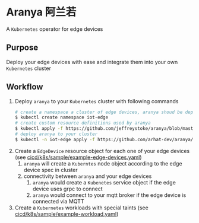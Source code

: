 # Aranya 阿兰若

A `Kubernetes` operator for edge devices

## Purpose

Deploy your edge devices with ease and integrate them into your own `Kubernetes` cluster

## Workflow

1. Deploy `aranya` to your `Kubernetes` cluster with following commands
   ```bash
   # create a namespace a cluster of edge devices, aranya shoud be deployed to this namespace
   $ kubectl create namespace iot-edge
   # create custom resource definitions used by aranya
   $ kubectl apply -f https://github.com/jeffreystoke/aranya/blob/master/cicd/k8s/crds/aranya_v1alpha1_edgedevice_crd.yaml
   # deploy aranya to your cluster
   $ kubectl -n iot-edge apply -f https://github.com/arhat-dev/aranya/blob/master/cicd/k8s/aranya.yaml
   ```
2. Create a `EdgeDevice` resource object for each one of your edge devices (see [cicd/k8s/sample/example-edge-devices.yaml](./cicd/k8s/sample/example-edge-devices.yaml))
   1. `aranya` will create a `Kuberntes` node object according to the edge device spec in cluster
   2. connectivity between `aranya` and your edge devices
      1. `aranya` would create a `Kubenetes` service object if the edge device uses grpc to connect
      2. `aranya` would connect to your mqtt broker if the edge device is connected via MQTT
3. Create a `Kubernetes` workloads with special taints (see [cicd/k8s/sample/example-workload.yaml](./cicd/k8s/sample/example-workload.yaml))
